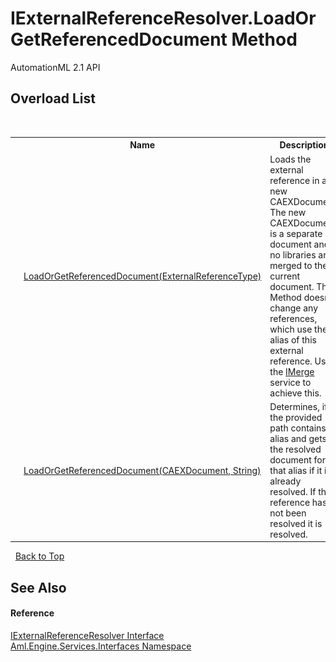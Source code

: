 # IExternalReferenceResolver.LoadOrGetReferencedDocument Method 
AutomationML 2.1 API 


## Overload List
&nbsp;<table><tr><th></th><th>Name</th><th>Description</th></tr><tr><td>![Public method](media/pubmethod.gif "Public method")</td><td><a href="M_Aml_Engine_Services_Interfaces_IExternalReferenceResolver_LoadOrGetReferencedDocument_1">LoadOrGetReferencedDocument(ExternalReferenceType)</a></td><td>
Loads the external reference in a new CAEXDocument. The new CAEXDocument is a separate document and no libraries are merged to the current document. This Method doesn't change any references, which use the alias of this external reference. Use the <a href="T_Aml_Engine_Services_Interfaces_IMerge">IMerge</a> service to achieve this.</td></tr><tr><td>![Public method](media/pubmethod.gif "Public method")</td><td><a href="M_Aml_Engine_Services_Interfaces_IExternalReferenceResolver_LoadOrGetReferencedDocument">LoadOrGetReferencedDocument(CAEXDocument, String)</a></td><td>
Determines, if the provided path contains an alias and gets the resolved document for that alias if it is already resolved. If the reference has not been resolved it is resolved.</td></tr></table>&nbsp;
<a href="#iexternalreferenceresolver.loadorgetreferenceddocument-method">Back to Top</a>

## See Also


#### Reference
<a href="T_Aml_Engine_Services_Interfaces_IExternalReferenceResolver">IExternalReferenceResolver Interface</a><br /><a href="N_Aml_Engine_Services_Interfaces">Aml.Engine.Services.Interfaces Namespace</a><br />